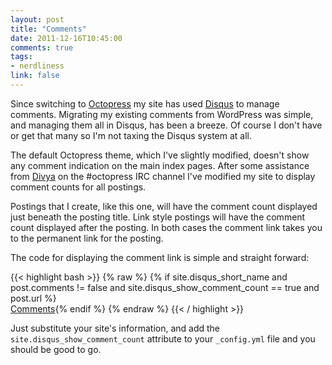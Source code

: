 ```yaml
---
layout: post
title: "Comments"
date: 2011-12-16T10:45:00
comments: true
tags:
- nerdliness
link: false
---
```

Since switching to [Octopress](http://octopress.org "Octopress") my site has used [Disqus](http://disqus.com "Disqus") to manage comments. Migrating my existing comments from WordPress was simple, and managing them all in Disqus, has been a breeze. Of course I don't have or get that many so I'm not taxing the Disqus system at all.

The default Octopress theme, which I've slightly modified, doesn't show any comment indication on the main index pages. After some assistance from [Divya](http://nimbupani.com/ "Divya Manian") on the #octopress IRC channel I've modified my site to display comment counts for all postings.

Postings that I create, like this one, will have the comment count displayed just beneath the posting title. Link style postings will have the comment count displayed after the posting. In both cases the comment link takes you to the permanent link for the posting.

The code for displaying the comment link is simple and straight forward:

{{< highlight bash  >}}
{% raw %}
{% if site.disqus_short_name and post.comments != false and site.disqus_show_comment_count == true and post.url %} 	
<a class="commentinfo" href="{{ root_url }}{{ post.url }}#disqus_thread" data-disqus-identifier="https://zanshin.net{{ post.url }}">Comments</a>{% endif %}
{% endraw %}
{{< / highlight >}}

Just substitute your site's information, and add the `site.disqus_show_comment_count` attribute to your `_config.yml` file and you should be good to go.
